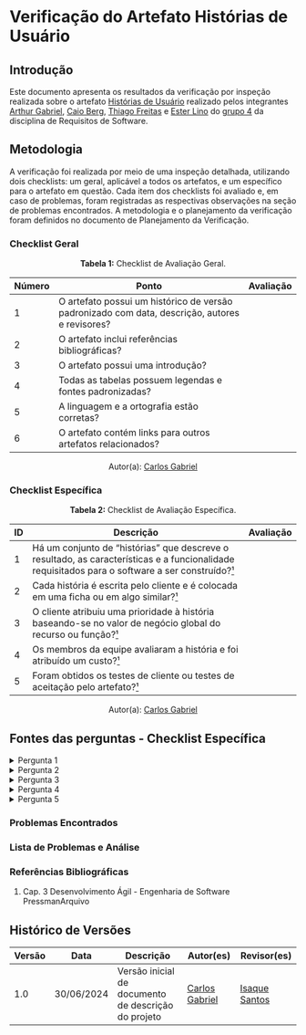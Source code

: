 # Verificação do Artefato Histórias de Usuário

## Introdução

Este documento apresenta os resultados da verificação por inspeção realizada sobre o artefato [Histórias de Usuário](https://github.com/Requisitos-de-Software/2024.1-Gov.br/blob/main/docs/modelagem/agil/historia_usuario.md) realizado pelos integrantes [Arthur Gabriel](https://github.com/ArthurGabrieel), [Caio Berg](https://github.com/Caio-bergbjj), [Thiago Freitas](https://github.com/thiagorfreitas) e [Ester Lino](https://github.com/esteerlino) do [grupo 4](https://github.com/Requisitos-de-Software/2024.1-Gov.br) da disciplina de Requisitos de Software.

## Metodologia

A verificação foi realizada por meio de uma inspeção detalhada, utilizando dois checklists: um geral, aplicável a todos os artefatos, e um específico para o artefato em questão. Cada item dos checklists foi avaliado e, em caso de problemas, foram registradas as respectivas observações na seção de problemas encontrados. A metodologia e o planejamento da verificação foram definidos no documento de Planejamento da Verificação.


### Checklist Geral

<font><p style="text-align: center">**Tabela 1:** Checklist de Avaliação Geral.</p></font>

| Número  | Ponto                                                                                                           | Avaliação         |
|-----|----------------------------------------------------------------------------------------------------------------------|------------------|
| 1   | O artefato possui um histórico de versão padronizado com data, descrição, autores e revisores?                       |                  |
| 2   | O artefato inclui referências bibliográficas?                                                                        |                  |
| 3   | O artefato possui uma introdução?                                                                                   |                  |
| 4   | Todas as tabelas possuem legendas e fontes padronizadas?                                                             |                  |
| 5  | A linguagem e a ortografia estão corretas?                                                                           |                  |
| 6  | O artefato contém links para outros artefatos relacionados?                                                           |                  |

<div align="center">Autor(a): <a href="https://github.com/TheCarlosRamos">Carlos Gabriel</a></div>

### Checklist Específica

<font><p style="text-align: center">**Tabela 2:** Checklist de Avaliação Específica.</p></font>


| ID  | Descrição                                                                                                    | Avaliação |
|-----|--------------------------------------------------------------------------------------------------------------|-----------|
| 1   | Há um conjunto de “histórias” que descreve o resultado, as características e a funcionalidade requisitados para o software a ser construído?[¹](#ref1) |           |
| 2   | Cada história é escrita pelo cliente e é colocada em uma ficha ou em algo similar?[¹](#ref1)                           |           |
| 3   | O cliente atribuiu uma prioridade à história baseando-se no valor de negócio global do recurso ou função?[¹](#ref1)    |           |
| 4   | Os membros da equipe avaliaram a história e foi atribuído um custo?[¹](#ref1)                                          |           |
| 5   | Foram obtidos os testes de cliente ou testes de aceitação pelo artefato?[¹](#ref1)                                     |           |


<div align="center">Autor(a): <a href="https://github.com/TheCarlosRamos">Carlos Gabriel</a></div> 

## Fontes das perguntas - Checklist Específica

</details>
<details><summary>Pergunta 1</summary>
<img src="assets/verificacao/HistUsu01.png" alt="ref" width="700"/>
</details>

</details>
<details><summary>Pergunta 2</summary>
<img src="assets/verificacao/HistUsu02.png" alt="ref" width="700"/>
</details>

</details>
<details><summary>Pergunta 3</summary>
<img src="assets/verificacao/HistUsu03.png" alt="ref" width="700"/>
</details>

</details>
<details><summary>Pergunta 4</summary>
<img src="assets/verificacao/HistUsu04.png" alt="ref" width="700"/>
</details>

</details>
<details><summary>Pergunta 5</summary>
<img src="assets/verificacao/HistUsu05.png" alt="ref" width="700"/>
</details>

### Problemas Encontrados


### Lista de Problemas e Análise


### Referências Bibliográficas

<a id="ref1"></a>

1. Cap. 3 Desenvolvimento Ágil - Engenharia de Software PressmanArquivo



## Histórico de Versões
| Versão | Data       | Descrição          | Autor(es)                                                                                                 | Revisor(es)                                                                                                                                                                                                                                                                                                                           |
| ------ | ---------- | ------------------ | --------------------------------------------------------------------------------------------------------- | ------------------------------------------------------------------------------------------------------------------------------------------------------------------------------------------------------------------------------------------------------------------------------------------------------------------------------------- |
|  1.0	|30/06/2024|	Versão inicial de documento de descrição do projeto	|[Carlos Gabriel](https://github.com/TheCarlosRamos) |[Isaque Santos](https://github.com/IsaqueSH) |
